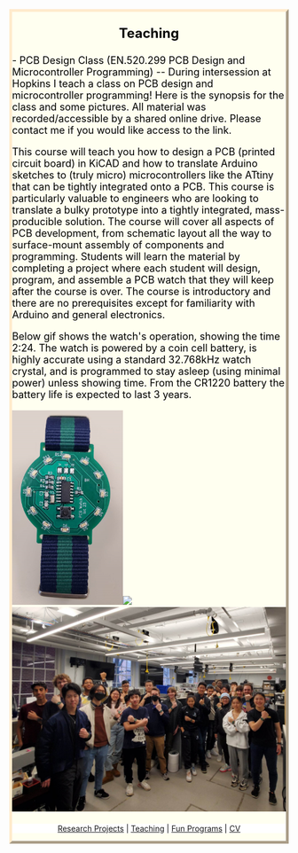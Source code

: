 <style>
body {
  background-image: url('/pictures/dict_background_us.png'); background-size: 2000px;
}
</style>

<style>
.myDiv {
  border: 5px outset BlanchedAlmond;
  background-color: Ivory;    
  text-align: left;
}
</style>

<div class="myDiv">

<p style="font-weight: bold; font-size: 24px; color: black; text-align: center;">
Teaching
</p>

<p style="font-size: 18px; color: black; ">
- PCB Design Class (EN.520.299 PCB Design and Microcontroller Programming) -- During intersession at Hopkins I teach a class on PCB design and microcontroller programming! Here is the synopsis for the class and some pictures. All material was recorded/accessible by a shared online drive. Please contact me if you would like access to the link. 
</p>

<p style="font-size: 18px; color: black; ">
This course will teach you how to design a PCB (printed circuit board) in KiCAD and how to translate Arduino sketches to (truly micro) microcontrollers like the ATtiny that can be tightly integrated onto a PCB. This course is particularly valuable to engineers who are looking to translate a bulky prototype into a tightly integrated, mass-producible solution. The course will cover all aspects of PCB development, from schematic layout all the way to surface-mount assembly of components and programming. Students will learn the material by completing a project where each student will design, program, and assemble a PCB watch that they will keep after the course is over. The course is introductory and there are no prerequisites except for familiarity with Arduino and general electronics.
</p>

<p style="font-size: 18px; color: black; ">
Below gif shows the watch's operation, showing the time 2:24. The watch is powered by a coin cell battery, is highly accurate using a standard 32.768kHz watch crystal, and is programmed to stay asleep (using minimal power) unless showing time. From the CR1220 battery the battery life is expected to last 3 years. 
</p>

<p style="font-size: 18px; color: black; ">
<img src="/pictures/pcb_watch.png" width="200" /><img src="/pictures/pcb_watch.gif" width="200" />
<img src="/pictures/pcb_class.jpg" width="500" />
</p>

<p align="center" style="color: black; background-color: white;">
  <a href="http://arielslepyan.me/Projects">Research Projects</a> |
  <a href="http://arielslepyan.me/Teaching">Teaching</a> |
  <a href="http://arielslepyan.me/Fun">Fun Programs</a> |
  <a href="http://arielslepyan.me/CV">CV</a> 
</p>

</div>

